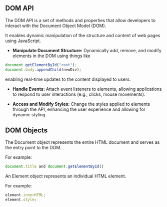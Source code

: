 ## DOM API

The DOM API is a set of methods and properties that allow developers to interact with the Document Object Model (DOM).

It enables dynamic manipulation of the structure and content of web pages using JavaScript.

- **Manipulate Document Structure:** Dynamically add, remove, and modify elements in the DOM using things like

```js
document.getElementById("root");
document.body.appendChild(newDiv);
```

enabling real-time updates to the content displayed to users.

- **Handle Events:** Attach event listeners to elements, allowing applications to respond to user interactions (e.g., clicks, mouse movements).

- **Access and Modify Styles:** Change the styles applied to elements through the API, enhancing the user experience and allowing for dynamic styling.

## DOM Objects

The Document object represents the entire HTML document and serves as the entry point to the DOM.

For example:

```js
document.title and document.getElementById()
```

An Element object represents an individual HTML element.

For example:

```js
element.innerHTML;
element.style;
```
